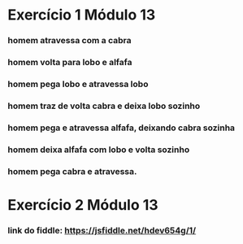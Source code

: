 # Exercício 1 Módulo 13
### homem atravessa com a cabra
### homem volta para lobo e alfafa
### homem pega lobo e atravessa lobo
### homem traz de volta cabra e deixa lobo sozinho
### homem pega e atravessa alfafa, deixando cabra sozinha
### homem deixa alfafa com lobo e volta sozinho
### homem pega cabra e atravessa.

# Exercício 2 Módulo 13
### link do fiddle: https://jsfiddle.net/hdev654g/1/